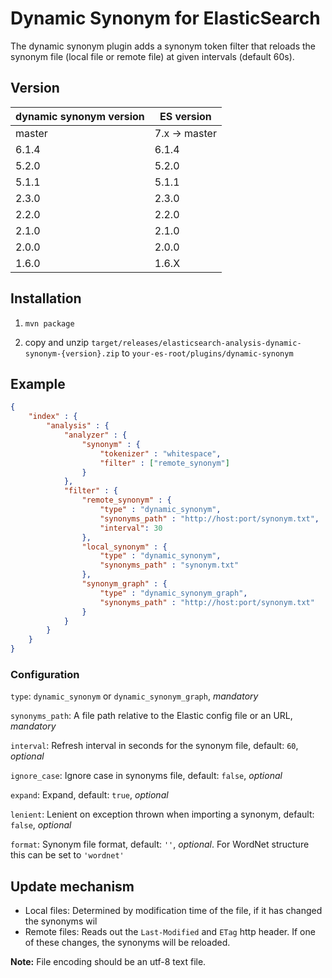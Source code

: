 # Dynamic Synonym for ElasticSearch

The dynamic synonym plugin adds a synonym token filter that reloads the synonym file (local file or remote file) at given intervals (default 60s).

## Version

dynamic synonym version | ES version
-----------|-----------
master| 7.x -> master
6.1.4 |	6.1.4
5.2.0 |	5.2.0
5.1.1 |	5.1.1
2.3.0 | 2.3.0
2.2.0 | 2.2.0
2.1.0 | 2.1.0
2.0.0 | 2.0.0 
1.6.0 | 1.6.X

## Installation

1. `mvn package`

2. copy and unzip `target/releases/elasticsearch-analysis-dynamic-synonym-{version}.zip` to `your-es-root/plugins/dynamic-synonym`

## Example

```json
{
    "index" : {
        "analysis" : {
            "analyzer" : {
                "synonym" : {
                    "tokenizer" : "whitespace",
                    "filter" : ["remote_synonym"]
                }
            },
            "filter" : {
                "remote_synonym" : {
                    "type" : "dynamic_synonym",
                    "synonyms_path" : "http://host:port/synonym.txt",
                    "interval": 30
                },
                "local_synonym" : {
                    "type" : "dynamic_synonym",
                    "synonyms_path" : "synonym.txt"
                },
                "synonym_graph" : {
                    "type" : "dynamic_synonym_graph",
                    "synonyms_path" : "http://host:port/synonym.txt"
                }
            }
        }
    }
}
```
### Configuration

`type`: `dynamic_synonym` or `dynamic_synonym_graph`, *mandatory*

`synonyms_path`: A file path relative to the Elastic config file or an URL, *mandatory*

`interval`: Refresh interval in seconds for the synonym file, default: `60`, *optional*

`ignore_case`: Ignore case in synonyms file, default: `false`, *optional*

`expand`: Expand, default: `true`, *optional* 

`lenient`: Lenient on exception thrown when importing a synonym, default: `false`, *optional* 

`format`: Synonym file format, default: `''`, *optional*. For WordNet structure this can be set to `'wordnet'`


## Update mechanism

* Local files: Determined by modification time of the file, if it has changed the synonyms wil
* Remote files: Reads out the `Last-Modified` and `ETag` http header. If one of these changes, the synonyms will be reloaded. 

**Note:** File encoding should be an utf-8 text file. 
